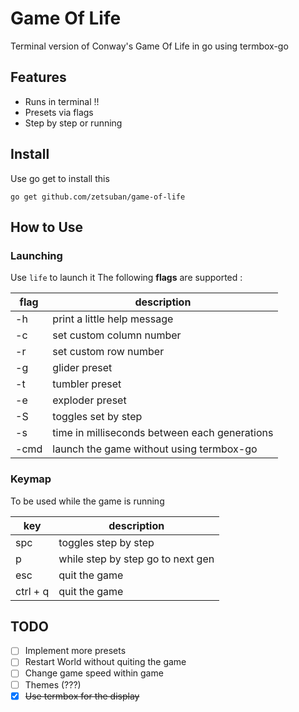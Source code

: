 # Game Of Life
Terminal version of Conway's Game Of Life in go using termbox-go

## Features
- Runs in terminal !!
- Presets via flags
- Step by step or running

## Install
Use go get to install this
```
go get github.com/zetsuban/game-of-life
```

## How to Use

### Launching
Use `life` to launch it
The following **flags** are supported :

flag | description
-----|------------
-h   | print a little help message
-c   | set custom column number
-r   | set custom row number
-g   | glider preset
-t   | tumbler preset
-e   | exploder preset
-S   | toggles set by step
-s   | time in milliseconds between each generations
-cmd | launch the game without using termbox-go

### Keymap
To be used while the game is running

key      | description
---------|------------
spc      | toggles step by step
p        | while step by step go to next gen
esc      | quit the game
ctrl + q | quit the game

## TODO

- [ ] Implement more presets
- [ ] Restart World without quiting the game
- [ ] Change game speed within game
- [ ] Themes (???)
- [x] ~~Use termbox for the display~~